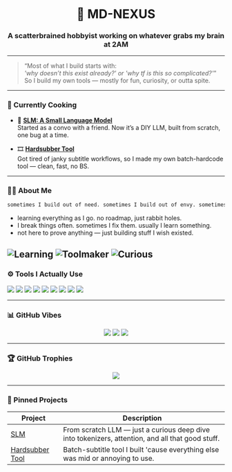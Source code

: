 <h1 align="center">👾 MD-NEXUS</h1>
<h3 align="center">A scatterbrained hobbyist working on whatever grabs my brain at 2AM</h3>

---

> “Most of what I build starts with:  
> *'why doesn’t this exist already?' or 'why tf is this so complicated?'*”  
> So I build my own tools — mostly for fun, curiosity, or outta spite.

---

### 🔧 Currently Cooking

- 🧠 **[SLM: A Small Language Model](https://github.com/Md-nexus/SLM)**  
  Started as a convo with a friend. Now it’s a DIY LLM, built from scratch, one bug at a time.

- 🎞️ **[Hardsubber Tool](https://github.com/Md-nexus/Hardsubber_Tool)**  
  Got tired of janky subtitle workflows, so I made my own batch-hardcode tool — clean, fast, no BS.

---

### 🧙‍♂️ About Me

```txt
sometimes I build out of need. sometimes I build out of envy. sometimes it's just vibes.
````

* learning everything as I go. no roadmap, just rabbit holes.
* I break things often. sometimes I fix them. usually I learn something.
* not here to prove anything — just building stuff I wish existed.

![Learning](https://img.shields.io/badge/learning-as_I_go-5E60CE?style=for-the-badge) ![Toolmaker](https://img.shields.io/badge/made_for-me-7209B7?style=for-the-badge) ![Curious](https://img.shields.io/badge/Wondering,_thinking,_inovating-560BAD?style=for-the-badge) 
---

### ⚙️ Tools I Actually Use

<p align="left">
  <img src="https://img.shields.io/badge/Python-3670A0?style=for-the-badge&logo=python&logoColor=ffdd54"/>
  <img src="https://img.shields.io/badge/PyTorch-EE4C2C?style=for-the-badge&logo=pytorch&logoColor=white"/>
  <img src="https://img.shields.io/badge/TensorFlow-FF6F00?style=for-the-badge&logo=tensorflow&logoColor=white"/>
  <img src="https://img.shields.io/badge/Linux-FCC624?style=for-the-badge&logo=linux&logoColor=black"/>
  <img src="https://img.shields.io/badge/Qt-41CD52?style=for-the-badge&logo=qt&logoColor=white"/>
  <img src="https://img.shields.io/badge/Blender-F5792A?style=for-the-badge&logo=blender&logoColor=white"/>
  <img src="https://img.shields.io/badge/Figma-000000?style=for-the-badge&logo=figma&logoColor=white"/>
  <img src="https://img.shields.io/badge/Git-F05032?style=for-the-badge&logo=git&logoColor=white"/>
  <img src="https://img.shields.io/badge/HTML5-E34F26?style=for-the-badge&logo=html5&logoColor=white"/>
</p>

---

### 📊 GitHub Vibes

<p align="center">
  <img src="https://github-readme-stats.vercel.app/api?username=md-nexus&show_icons=true&theme=radical" />
  <img src="https://github-readme-stats.vercel.app/api/top-langs/?username=md-nexus&layout=compact&theme=radical" />
  <img src="https://github-readme-streak-stats.herokuapp.com/?user=md-nexus&theme=radical" />
</p>

---

### 🏆 GitHub Trophies

<p align="center">
  <img src="https://github-profile-trophy.vercel.app/?username=md-nexus&theme=tokyonight&no-frame=true&no-bg=true&margin-w=10" />
</p>

---

### 🧠 Pinned Projects

| Project                                                        | Description                                                                                      |
| -------------------------------------------------------------- | ------------------------------------------------------------------------------------------------ |
| [SLM](https://github.com/Md-nexus/SLM)                         | From scratch LLM — just a curious deep dive into tokenizers, attention, and all that good stuff. |
| [Hardsubber Tool](https://github.com/Md-nexus/Hardsubber_Tool) | Batch-subtitle tool I built 'cause everything else was mid or annoying to use.                   |

    
